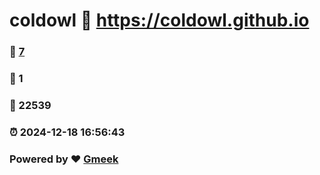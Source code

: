 # coldowl :link: https://coldowl.github.io 
### :page_facing_up: [7](https://coldowl.github.io/tag.html) 
### :speech_balloon: 1 
### :hibiscus: 22539 
### :alarm_clock: 2024-12-18 16:56:43 
### Powered by :heart: [Gmeek](https://github.com/Meekdai/Gmeek)
